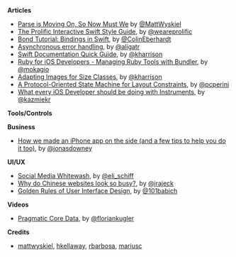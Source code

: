 **Articles**

* [Parse is Moving On, So Now Must We](https://mattwyskiel.github.io/posts/2016/02/07/parse-shutdown.html) by [@MattWyskiel](https://twitter.com/mattwyskiel)
* [The Prolific Interactive Swift Style Guide](http://blog.prolificinteractive.com/2016/02/08/the-prolific-interactive-swift-style-guide/), by [@weareprolific](https://twitter.com/weareprolific)
* [Bond Tutorial: Bindings in Swift](http://www.raywenderlich.com/123108/bond-tutorial), by [@ColinEberhardt](https://twitter.com/ColinEberhardt)
* [Asynchronous error handling](http://alisoftware.github.io/swift/async/error/2016/02/06/async-errors/), by [@aligatr](https://twitter.com/aligatr)
* [Swift Documentation Quick Guide](http://useyourloaf.com/blog/swift-documentation-quick-guide/), by [@kharrison](https://twitter.com/kharrison)
* [Ruby for iOS Developers - Managing Ruby Tools with Bundler](http://www.mokacoding.com/blog/ruby-for-ios-developers-bundler/), by [@mokagio](https://twitter.com/mokagio)
* [Adapting Images for Size Classes](http://useyourloaf.com/blog/adapting-images-for-size-classes/), by [@kharrison](https://twitter.com/kharrison)
* [A Protocol-Oriented State Machine for Layout Constraints](https://medium.com/@pcperini/a-protocol-oriented-state-machine-for-layout-constraints-2c6c94bbd844), by [@pcperini](https://twitter.com/pcperini)
* [What every iOS Developer should be doing with Instruments](https://medium.com/@kazmiekr/what-every-ios-developer-should-be-doing-with-instruments-d1661eeaf64f), by [@kazmiekr](https://twitter.com/kazmiekr)

**Tools/Controls**

**Business**

* [How we made an iPhone app on the side (and a few tips to help you do it too)](https://medium.com/@jonasdowney/how-we-made-an-iphone-app-on-the-side-and-a-few-tips-to-help-you-do-it-too-454b3c655bc4#.eygt67ex3), by [@jonasdowney](https://twitter.com/jonasdowney)

**UI/UX**

* [Social Media Whitewash](http://www.elischiff.com/2016/2/9/social-media-whitewash), by [@eli_schiff](https://twitter.com/eli_schiff)
* [Why do Chinese websites look so busy?](https://econsultancy.com/blog/67466-why-do-chinese-websites-look-so-busy), by [@jrajeck](https://twitter.com/jrajeck)
* [Golden Rules of User Interface Design](https://medium.com/@101/golden-rules-of-user-interface-design-19282aeb06b), by [@101babich](https://twitter.com/101babich)

**Videos**

* [Pragmatic Core Data](https://realm.io/news/cocoaheads-florian-kugler-pragmatic-core-data/), by [@floriankugler](https://twitter.com/floriankugler)

**Credits**

* [mattwyskiel](https://github.com/mattwyskiel),  [hkellaway](https://github.com/hkellaway), [rbarbosa](https://github.com/rbarbosa), [mariusc](https://github.com/mariusc)
